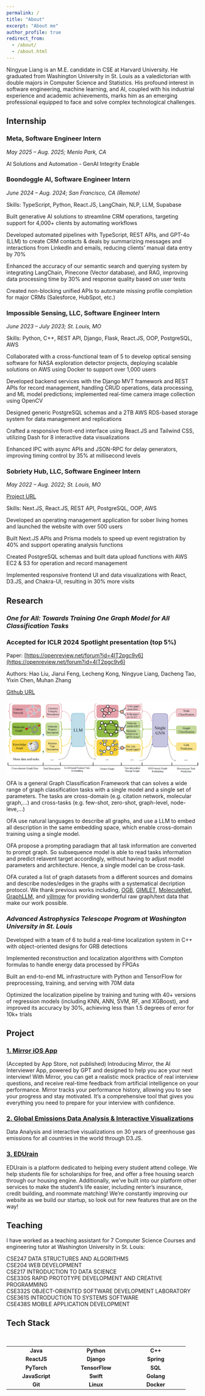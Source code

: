 ```yaml
---
permalink: /
title: "About"
excerpt: "About me"
author_profile: true
redirect_from: 
  - /about/
  - /about.html
---
```


Ningyue Liang is an M.E. candidate in CSE at Harvard University. He graduated from Washington University in St. Louis as a valedictorian with double majors in Computer Science and Statistics. His profound interest in software engineering, machine learning, and AI, coupled with his industrial experience and academic achievements, marks him as an emerging professional equipped to face and solve complex technological challenges.

## Internship 

### Meta, Software Engineer Intern

*May 2025 – Aug. 2025; Menlo Park, CA*

AI Solutions and Automation - GenAI Integrity Enable

###  Boondoggle AI, Software Engineer Intern                                                                                 

*June 2024 – Aug. 2024; San Francisco, CA (Remote)*

Skills: TypeScript, Python, React.JS, LangChain, NLP, LLM, Supabase  

Built generative AI solutions to streamline CRM operations, targeting support for 4,000+ clients by automating workflows

Developed automated pipelines with TypeScript, REST APIs, and GPT-4o (LLM) to create CRM contacts & deals by summarizing messages and interactions from LinkedIn and emails, reducing clients’ manual data entry by 70%

Enhanced the accuracy of our semantic search and querying system by integrating LangChain, Pinecone (Vector database), and RAG, improving data processing time by 30% and response quality based on user tests

Created non-blocking unified APIs to automate missing profile completion for major CRMs (Salesforce, HubSpot, etc.)


###  Impossible Sensing, LLC, Software Engineer Intern                                                                                 

*June 2023 – July 2023; St. Louis, MO*

Skills: Python, C++, REST API, Django, Flask, React.JS, OOP, PostgreSQL, AWS 			              

Collaborated with a cross-functional team of 5 to develop optical sensing software for NASA exploration detector projects, deploying scalable solutions on AWS using Docker to support over 1,000 users

Developed backend services with the Django MVT framework and REST APIs for record management, handling CRUD operations, data processing, and ML model predictions; implemented real-time camera image collection using OpenCV

Designed generic PostgreSQL schemas and a 2TB AWS RDS-based storage system for data management and replications

Crafted a responsive front-end interface using React.JS and Tailwind CSS, utilizing Dash for 8 interactive data visualizations

Enhanced IPC with async APIs and JSON-RPC for delay generators, improving timing control by 35% at millisecond levels


###  Sobriety Hub, LLC, Software Engineer Intern   

*May 2022 – Aug. 2022; St. Louis, MO*

[Project URL](https://github.com/NingyueLiang/SobrietyHub)

Skills: Next.JS, React.JS, REST API, PostgreSQL, OOP, AWS                                                                                             

Developed an operating management application for sober living homes and launched the website with over 500 users

Built Next.JS APIs and Prisma models to speed up event registration by 40% and support operating analysis functions

Created PostgreSQL schemas and built data upload functions with AWS EC2 & S3 for operation and record management

Implemented responsive frontend UI and data visualizations with React, D3.JS, and Chakra-UI, resulting in 30% more visits

<!-- ### Roke Data Co., Ltd., Software Engineer Intern                                                                                          

*May 2021 – July 2021; Jinan, China*
  
Skills: React.JS, Python, REST APIs, Odoo, PostgreSQL, D3.JS 

Developed an enterprise resource planning app to manage global construction projects for China Construction 8th Division

Implemented a database in PostgreSQL to store project planning information, including locations, resources, and status

Built non-blocking REST Python APIs to support resource planning functions and data analysis of construction projects 

Created an interactive data visualization in D3.JS to show 30+ projects’ progress, geospatial locations, and operations -->

## Research

### *One for All: Towards Training One Graph Model for All Classification Tasks* 
### Accepted for ICLR 2024 Spotlight presentation (top 5%)

Paper: [https://openreview.net/forum?id=4IT2pgc9v6](https://openreview.net/forum?id=4IT2pgc9v6)

Authors: Hao Liu, Jiarui Feng, Lecheng Kong, Ningyue Liang, Dacheng Tao, Yixin Chen, Muhan Zhang

[Github URL](https://github.com/NingyueLiang/OneForAll)

![OFA Pipeline ](../images/ofapipeline.png)

OFA is a general Graph Classification Framework that can solves a wide range of graph classification tasks with a single model and a single set of parameters. The tasks are cross-domain (e.g. citation network, molecular graph,...) and cross-tasks (e.g. few-shot, zero-shot, graph-level, node-leve,...)

OFA use natural languages to describe all graphs, and use a LLM to embed all description in the same embedding space, which enable cross-domain training using a single model.

OFA propose a prompting paradiagm that all task information are converted to prompt graph. So subsequence model is able to read tasks information and predict relavent target accordingly, without having to adjust model parameters and architecture. Hence, a single model can be cross-task.

OFA curated a list of graph datasets from a different sources and domains and describe nodes/edges in the graphs with a systematical decription protocol. We thank previous works including, [OGB](https://ogb.stanford.edu/), [GIMLET](https://github.com/zhao-ht/GIMLET/tree/master), [MoleculeNet](https://arxiv.org/abs/1703.00564), [GraphLLM](https://arxiv.org/pdf/2307.03393.pdf), and [villmow](https://github.com/villmow/datasets_knowledge_embedding/tree/master) for providing wonderful raw graph/text data that make our work possible.

###  *Advanced Astrophysics Telescope Program at Washington University in St. Louis*

Developed with a team of 6 to build a real-time localization system in C++ with object-oriented designs for GRB detections

Implemented reconstruction and localization algorithms with Compton formulas to handle energy data processed by FPGAs

Built an end-to-end ML infrastructure with Python and TensorFlow for preprocessing, training, and serving with 70M data

Optimized the localization pipeline by training and tuning with 40+ versions of regression models (including KNN, ANN, SVM, RF, and XGBoost), and improved its accuracy by 30%, achieving less than 1.5 degrees of error for 10k+ trials


## Project

### [1. Mirror iOS App](https://github.com/NingyueLiang/Mirror-iOS-App)

(Accepted by App Store, not published)
Introducing Mirror, the AI Interviewer App, powered by GPT and designed to help you ace your next interview! With Mirror, you can get a realistic mock practice of real interview questions, and receive real-time feedback from artificial intelligence on your performance. Mirror tracks your performance history, allowing you to see your progress and stay motivated. It’s a comprehensive tool that gives you everything you need to prepare for your interview with confidence.

### [2. Global Emissions Data Analysis & Interactive Visualizations](https://ningyueliang.github.io/Emssions/) 

Data Analysis and interactive visualizations on 30 years of greenhouse gas emissions for all countries in the world through D3.JS.


###  [3. EDUrain](https://github.com/NingyueLiang/EDUrain)
EDUrain is a platform dedicated to helping every student attend college. We help students file for scholarships for free, and offer a free housing search through our housing engine. Additionally, we’ve built into our platform other services to make the student’s life easier, including renter’s insurance, credit building, and roommate matching! We’re constantly improving our website as we build our startup, so look out for new features that are on the way!

## Teaching
I have worked as a teaching assistant for 7 Computer Science Courses and engineering tutor at Washington University in St. Louis:

CSE247 DATA STRUCTURES AND ALGORITHMS \
CSE204 WEB DEVELOPMENT \
CSE217 INTRODUCTION  TO DATA SCIENCE \
CSE330S RAPID PROTOTYPE DEVELOPMENT AND CREATIVE PROGRAMMING \
CSE332S OBJECT-ORIENTED SOFTWARE DEVELOPMENT LABORATORY \
CSE361S INTRODUCTION TO SYSTEMS SOFTWARE \
CSE438S MOBILE APPLICATION DEVELOPMENT 

## Tech Stack

<br>
<table>
<tbody>

<tr>
  <td align="center" width="20%">
  <span><b><center>Java</center></b></span> 

  </td>
  
  <td align="center" width="20%">
  <span><b><center>Python</center></b></span> 
  </td>
  
  <td align="center" width="20%">
  <span><b><center>C++</center></b></span> 

  </td>

</tr>

<tr>
  <td align="center" width="20%">
  <span><b><center>ReactJS</center></b></span> 

  </td>

  <td align="center" width="20%">
  <span><b><center>Django</center></b></span> 

  </td>

  <td align="center" width="20%">
  <span><b><center>Spring</center></b></span> 
  
  </td>
  
</tr>  

<tr>
  <td align="center" width="20%">
  <span><b><center>PyTorch</center></b></span> 

  </td>
  
  <td align="center" width="20%">
  <span><b><center>TensorFlow</center></b></span> 

  </td>
  

  <td align="center" width="20%">
  <span><b><center>SQL</center></b></span> 
 
  </td>
  

</tr>

<tr>
  <td align="center" width="20%">
  <span><b><center>JavaScript</center></b></span> 
  
  </td>
  
  <td align="center" width="20%">
  <span><b><center>Swift</center></b></span> 
  
  </td>
  

  <td align="center" width="20%">
  <span><b><center>Golang</center></b></span> 
  
  </td>
  

</tr>

<tr>
  <td align="center" width="20%">
  <span><b><center>Git</center></b></span> 
  
  </td>
  
  <td align="center" width="20%">
  <span><b><center>Linux</center></b></span> 

  </td>

  <td align="center" width="20%">
  <span><b><center>Docker</center></b></span> 

  </td>

</tr>

</tbody>
</table>

